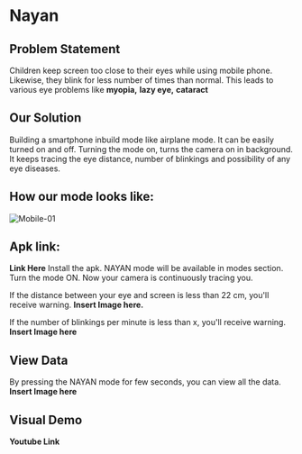 # Nayan
## Problem Statement
Children keep screen too close to their eyes while using mobile phone. Likewise, they blink for less number of times than normal. This leads to various eye problems like **myopia,** **lazy eye,** **cataract**

## Our Solution
Building a smartphone inbuild mode like airplane mode. It can be easily turned on and off. Turning the mode on, turns the camera on in background. It keeps tracing the eye distance, number of blinkings and possibility of any eye diseases.

## How our mode looks like:
![Mobile-01](https://user-images.githubusercontent.com/78792620/183123907-43b74287-db7b-4c64-9801-33729d25ecc2.png)

## Apk link:
**Link Here**
Install the apk. NAYAN mode will be available in modes section.
Turn the mode ON. Now your camera is continuously tracing you.

If the distance between your eye and screen is less than 22 cm, you'll receive warning.
**Insert Image here.**

If the number of blinkings per minute is less than x, you'll receive warning.
**Insert Image here**

## View Data
By pressing the NAYAN mode for few seconds, you can view all the data.
**Insert Image here**

## Visual Demo
**Youtube Link** 




